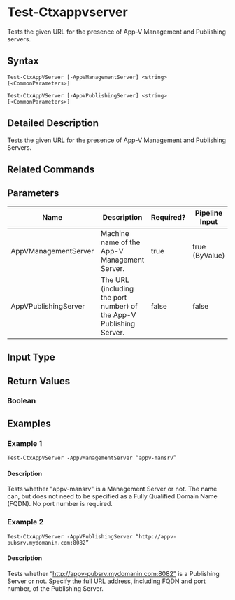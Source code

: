 ﻿
# Test-Ctxappvserver
Tests the given URL for the presence of App-V Management and Publishing servers.
## Syntax
```
Test-CtxAppVServer [-AppVManagementServer] <string> [<CommonParameters>]

Test-CtxAppVServer [-AppVPublishingServer] <string> [<CommonParameters>]
```
## Detailed Description
Tests the given URL for the presence of App-V Management and Publishing Servers.


## Related Commands

## Parameters
| Name   | Description | Required? | Pipeline Input | Default Value |
| --- | --- | --- | --- | --- |
| AppVManagementServer | Machine name of the App-V Management Server. | true | true (ByValue) |  |
| AppVPublishingServer | The URL (including the port number) of the App-V Publishing Server. | false | false |  |

## Input Type

### 

## Return Values

### Boolean

## Examples

### Example 1
```
Test-CtxAppVServer -AppVManagementServer “appv-mansrv”
```
#### Description
Tests whether "appv-mansrv" is a Management Server or not. The name can, but does not need to be specified as a Fully Qualified Domain Name (FQDN). No port number is required.
### Example 2
```
Test-CtxAppVServer -AppVPublishingServer “http://appv-pubsrv.mydomanin.com:8082”
```
#### Description
Tests whether “http://appv-pubsrv.mydomanin.com:8082” is a Publishing Server or not. Specify the full URL address, including FQDN and port number, of the Publishing Server.
